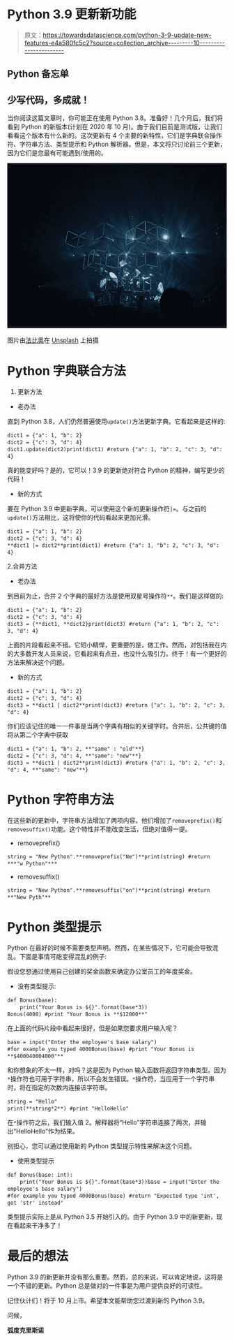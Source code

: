 # Python 3.9 更新新功能

> 原文：<https://towardsdatascience.com/python-3-9-update-new-features-e4a580fc5c2?source=collection_archive---------10----------------------->

## Python 备忘单

## 少写代码，多成就！

当你阅读这篇文章时，你可能正在使用 Python 3.8。准备好！几个月后，我们将看到 Python 的新版本(计划在 2020 年 10 月)。由于我们目前是测试版，让我们看看这个版本有什么新的。这次更新有 4 个主要的新特性，它们是字典联合操作符、字符串方法、类型提示和 Python 解析器。但是，本文将只讨论前三个更新，因为它们是您最有可能遇到/使用的。

![](img/b55a0160fe8865158a51ee92358169cc.png)

图片由[法比奥](https://unsplash.com/@fabioha)在 [Unsplash](https://unsplash.com/) 上拍摄

# Python 字典联合方法

1.  更新方法

*   老办法

直到 Python 3.8，人们仍然普遍使用`update()`方法更新字典。它看起来是这样的:

```
dict1 = {"a": 1, "b": 2}
dict2 = {"c": 3, "d": 4}
dict1.update(dict2)print(dict1) #return {"a": 1, "b": 2, "c": 3, "d": 4}
```

真的能变好吗？是的，它可以！3.9 的更新绝对符合 Python 的精神，编写更少的代码！

*   新的方式

要在 Python 3.9 中更新字典，可以使用这个新的更新操作符`|=`。与之前的`update()`方法相比，这将使你的代码看起来更加光滑。

```
dict1 = {"a": 1, "b": 2}
dict2 = {"c": 3, "d": 4}
**dict1 |= dict2**print(dict1) #return {"a": 1, "b": 2, "c": 3, "d": 4}
```

2.合并方法

*   老办法

到目前为止，合并 2 个字典的最好方法是使用双星号操作符`**`。我们是这样做的:

```
dict1 = {"a": 1, "b": 2}
dict2 = {"c": 3, "d": 4}
dict3 = {**dict1, **dict2}print(dict3) #return {"a": 1, "b": 2, "c": 3, "d": 4}
```

上面的片段看起来不错。它短小精悍，更重要的是，做工作。然而，对包括我在内的大多数开发人员来说，它看起来有点丑，也没什么吸引力。终于！有一个更好的方法来解决这个问题。

*   新的方式

```
dict1 = {"a": 1, "b": 2}
dict2 = {"c": 3, "d": 4}
dict3 = **dict1 | dict2**print(dict3) #return {"a": 1, "b": 2, "c": 3, "d": 4}
```

你们应该记住的唯一一件事是当两个字典有相似的关键字时。合并后，公共键的值将从第二个字典中获取

```
dict1 = {"a": 1, "b": 2, **"same" : "old"**}
dict2 = {"c": 3, "d": 4, **"same": "new"**}
dict3 = **dict1 | dict2**print(dict3) #return {"a": 1, "b": 2, "c": 3, "d": 4, **"same": "new"**}
```

# Python 字符串方法

在这些新的更新中，字符串方法增加了两项内容。他们增加了`removeprefix()`和`removesuffix()`功能。这个特性并不能改变生活，但绝对值得一提。

*   removeprefix()

```
string = "New Python".**removeprefix("Ne")**print(string) #return ***"w Python"***
```

*   removesuffix()

```
string = "New Python".**removesuffix("on")**print(string) #return **"New Pyth"**
```

# Python 类型提示

Python 在最好的时候不需要类型声明。然而，在某些情况下，它可能会导致混乱。下面是事情可能变得混乱的例子:

假设您想通过使用自己创建的奖金函数来确定办公室员工的年度奖金。

*   没有类型提示:

```
def Bonus(base):
    print("Your Bonus is ${}".format(base*3))
Bonus(4000) #print "Your Bonus is **$12000**"
```

在上面的代码片段中看起来很好，但是如果您要求用户输入呢？

```
base = input("Enter the employee's base salary")
#for example you typed 4000Bonus(base) #print "Your Bonus is **$400040004000"**
```

和你想象的不太一样，对吗？这是因为 Python 输入函数将返回字符串类型。因为`*`操作符也可用于字符串，所以不会发生错误。`*`操作符，当应用于一个字符串时，将在指定的次数内连接该字符串。

```
string = "Hello"
print(**string*2**) #print "HelloHello"
```

在`*`操作符之后，我们输入值 2。解释器将“Hello”字符串连接了两次，并输出“HelloHello”作为结果。

别担心，您可以通过使用新的 Python 类型提示特性来解决这个问题。

*   使用类型提示

```
def Bonus(base: int):
    print("Your Bonus is ${}".format(base*3))base = input("Enter the employee's base salary")
#for example you typed 4000Bonus(base) #return "Expected type 'int', got 'str' instead"
```

类型提示实际上是从 Python 3.5 开始引入的。由于 Python 3.9 中的新更新，现在看起来干净多了！

# 最后的想法

Python 3.9 的新更新并没有那么重要。然而，总的来说，可以肯定地说，这将是一个不错的更新。Python 总是做对的一件事是为用户提供良好的可读性。

记住伙计们！将于 10 月上市。希望本文能帮助您过渡到新的 Python 3.9。

问候，

**弧度克里斯诺**